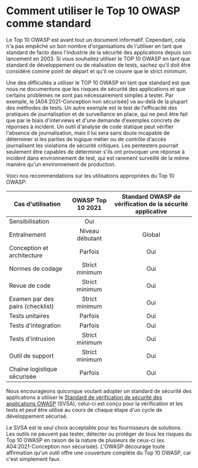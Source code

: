 # Comment utiliser le Top 10 OWASP comme standard

Le Top 10 OWASP est avant tout un document informatif. Cependant, cela n'a
pas empêché un bon nombre d'organisations de l'utiliser en tant que standard
de facto dans l'industrie de la sécurité des applications depuis son lancement
en 2003. Si vous souhaitez utiliser le TOP 10 OWASP en tant que standard
de développement ou de réalisation de tests, sachez qu'il doit être considéré
comme point de départ et qu'il ne couvre que le strict minimum.

Une des difficultés a utiliser le TOP 10 OWASP en tant que standard est que
nous ne documentons que les risques de sécurité des applications et que
certains problèmes ne sont pas nécessairement simples à tester. Par exemple,
le [A04:2021-Conception non sécurisée] va au-delà de la plupart des méthodes
de tests. Un autre exemple est le test de l'efficacité des pratiques de
journalisation et de surveillance en place, qui ne peut être fait que par le biais
d'interviews et d'une demande d'exemples concrets de réponses à incident.
Un outil d'analyse de code statique peut vérifier l'absence de journalisation,
mais il lui sera sans doute incapable de déterminer si les parties de
logique métier ou de contrôle d'accès journalisent les violations de sécurité
critiques. Les pentesters pourrait seulement être capables de déterminer
s'ils ont provoquer une réponse à incident dans environnement de test,
qui est rarement surveillé de la même manière qu'un environnement de
production.

Voici nos recommendations sur les utilisations appropriées du Top 10 OWASP:

| Cas d'utilisation                | OWASP Top 10 2021 | Standard OWASP de vérification de la sécurité applicative |
|----------------------------------|:-------------------:|:--------------------------------------------------:|
| Sensibilisation                  | Oui               |                                                           |
| Entraînement                     | Niveau débutant   | Global                                                    |
| Conception et architecture       | Parfois           | Oui                                                       |
| Normes de codage                 | Strict minimum    | Oui                                                       |
| Revue de code                    | Strict minimum    | Oui                                                       |
| Examen par des pairs (checklist) | Strict minimum    | Oui                                                       |
| Tests unitaires                  | Parfois           | Oui                                                       |
| Tests d'integration              | Parfois           | Oui                                                       |
| Tests d'intrusion                | Strict minimum    | Oui                                                       |
| Outil de support                 | Strict minimum    | Oui                                                       |
| Chaîne logistique sécurisée      | Parfois           | Oui                                                       |

Nous encourageons quiconque voulant adopter un standard de sécurité des applications
à utiliser le [Standard de vérification de sécurité des applications OWASP](https://owasp.org/www-project-application-security-verification-standard/)
(SVSA), celui-ci est conçu pour la vérification et les tests et peut
être utilisé au cours de chaque étape d'un cycle de développement sécurisé.

Le SVSA est le seul choix acceptable pour les fournisseurs de solutions.
Les outils ne peuvent pas tester, détecter ou protéger de tous les risques
du Top 10 OWASP en raison de la nature de plusieurs de ceux-ci 
(ex. A04:2021-Conception non sécurisée). L'OWASP décourage toute affirmation
qu'un outil offre une couverture complète du Top 10 OWASP, car c'est
simplement faux.
